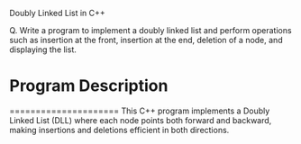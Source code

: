Doubly Linked List in C++

Q. Write a program to implement a doubly linked list and perform operations such as insertion at the front, insertion at the end, deletion of a node, and displaying the list.



# Program Description
=====================
This C++ program implements a Doubly Linked List (DLL) where each node points both forward and backward, making insertions and deletions efficient in both directions.

